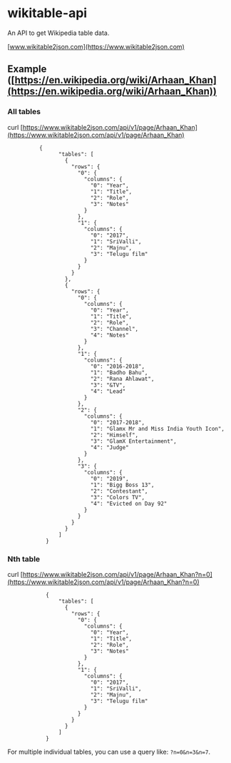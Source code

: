 # wikitable-api
An API to get Wikipedia table data.

[www.wikitable2json.com](https://www.wikitable2json.com)

## Example ([https://en.wikipedia.org/wiki/Arhaan_Khan](https://en.wikipedia.org/wiki/Arhaan_Khan))
### All tables
curl [https://www.wikitable2json.com/api/v1/page/Arhaan_Khan](https://www.wikitable2json.com/api/v1/page/Arhaan_Khan)
```
          {
                "tables": [
                  {
                    "rows": {
                      "0": {
                        "columns": {
                          "0": "Year",
                          "1": "Title",
                          "2": "Role",
                          "3": "Notes"
                        }
                      },
                      "1": {
                        "columns": {
                          "0": "2017",
                          "1": "SriValli",
                          "2": "Majnu",
                          "3": "Telugu film"
                        }
                      }
                    }
                  },
                  {
                    "rows": {
                      "0": {
                        "columns": {
                          "0": "Year",
                          "1": "Title",
                          "2": "Role",
                          "3": "Channel",
                          "4": "Notes"
                        }
                      },
                      "1": {
                        "columns": {
                          "0": "2016-2018",
                          "1": "Badho Bahu",
                          "2": "Rana Ahlawat",
                          "3": "&TV",
                          "4": "Lead"
                        }
                      },
                      "2": {
                        "columns": {
                          "0": "2017-2018",
                          "1": "Glamx Mr and Miss India Youth Icon",
                          "2": "Himself",
                          "3": "GlamX Entertainment",
                          "4": "Judge"
                        }
                      },
                      "3": {
                        "columns": {
                          "0": "2019",
                          "1": "Bigg Boss 13",
                          "2": "Contestant",
                          "3": "Colors TV",
                          "4": "Evicted on Day 92"
                        }
                      }
                    }
                  }
                ]
            }
```
### Nth table
curl [https://www.wikitable2json.com/api/v1/page/Arhaan_Khan?n=0](https://www.wikitable2json.com/api/v1/page/Arhaan_Khan?n=0)
```
            {
                "tables": [
                  {
                    "rows": {
                      "0": {
                        "columns": {
                          "0": "Year",
                          "1": "Title",
                          "2": "Role",
                          "3": "Notes"
                        }
                      },
                      "1": {
                        "columns": {
                          "0": "2017",
                          "1": "SriValli",
                          "2": "Majnu",
                          "3": "Telugu film"
                        }
                      }
                    }
                  }
                ]
            }
```
For multiple individual tables, you can use a query like: ```?n=0&n=3&n=7```.